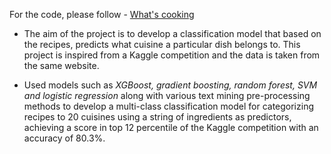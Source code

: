 For the code, please follow - [What's cooking](https://nbviewer.jupyter.org/github/sbhmaheshwari/Misc/blob/master/What%27s%20cooking.ipynb)<br>
- The aim of the project is to develop a classification model that based on the recipes, predicts what cuisine a 
particular dish belongs to. This project is inspired from a Kaggle competition and the data is taken from the same website.

- Used models such as _XGBoost, gradient boosting, random forest, SVM and logistic regression_ along with various text 
mining pre-processing methods to develop a multi-class classification model for categorizing recipes to 20 cuisines 
using a string of ingredients as predictors, achieving a score in top 12 percentile of the Kaggle competition with 
an accuracy of 80.3%.
